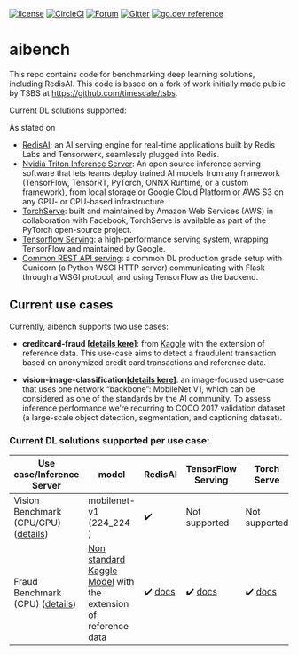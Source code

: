 [![license](https://img.shields.io/github/license/RedisAI/aibench.svg)](https://github.com/RedisAI/aibench)
[![CircleCI](https://circleci.com/gh/RedisAI/aibench.svg?style=svg)](https://circleci.com/gh/RedisAI/aibench)
[![Forum](https://img.shields.io/badge/Forum-RedisAI-blue)](https://forum.redislabs.com/c/modules/redisai)
[![Gitter](https://badges.gitter.im/RedisLabs/RedisAI.svg)](https://gitter.im/RedisLabs/RedisAI?utm_source=badge&utm_medium=badge&utm_campaign=pr-badge)
[![go.dev reference](https://img.shields.io/badge/go.dev-reference-007d9c?logo=go&logoColor=white&style=flat-square)](https://pkg.go.dev/github.com/RedisTimeSeries/redistimeseries-go)

# aibench
This repo contains code for benchmarking deep learning solutions,
including RedisAI.
This code is based on a fork of work initially made public by TSBS
at https://github.com/timescale/tsbs.

Current DL solutions supported:


As stated on 
- [RedisAI](https://redisai.io): an AI serving engine for real-time applications built by Redis Labs and Tensorwerk, seamlessly plugged into ​Redis.
- [Nvidia Triton Inference Server](https://docs.nvidia.com/deeplearning/triton-inference-server): An open source inference serving software that lets teams deploy trained AI models from any framework (TensorFlow, TensorRT, PyTorch, ONNX Runtime, or a custom framework), from local storage or Google Cloud Platform or AWS S3 on any GPU- or CPU-based infrastructure.
- [TorchServe](https://pytorch.org/serve/): built and maintained by Amazon Web Services (AWS) in collaboration with Facebook, TorchServe is available as part of the PyTorch open-source project.
- [Tensorflow Serving](https://www.tensorflow.org/tfx/guide/serving): a high-performance serving system, wrapping TensorFlow and maintained by Google.
- [Common REST API serving](https://redisai.io): a common DL production grade setup with Gunicorn (a Python WSGI HTTP server) communicating with Flask through a WSGI protocol, and using TensorFlow as the backend.

## Current use cases

Currently, aibench supports two use cases: 
 - **creditcard-fraud [[details kere](docs/creditcard-fraud-benchmark/description.md)]**: from [Kaggle](https://www.kaggle.com/mlg-ulb/creditcardfraud) with the extension of reference data. This use-case aims to detect a fraudulent transaction based on anonymized credit card transactions and reference data. 

 
 - **vision-image-classification[[details kere](docs/vision-image-classification-benchmark/description.md)]**: an image-focused use-case that uses one network “backbone”: MobileNet V1, which can be considered as one of the standards by the AI community. To assess inference performance we’re recurring to COCO 2017 validation dataset (a large-scale object detection, segmentation, and captioning dataset).
### Current DL solutions supported per use case:

| Use case/Inference Server      | model | RedisAI  | TensorFlow Serving | Torch Serve | Nvidia Triton | Rest API |
|--------------------------------|----------|----------|--------------------|-------------|---------------|----------|
| Vision Benchmark (CPU/GPU) ([details](docs/vision-image-classification-benchmark/description.md)) | mobilenet-v1 (224_224 )| :heavy_check_mark: | Not supported          | Not supported    | :heavy_check_mark:     | Not supported |
| Fraud Benchmark (CPU) ([details](docs/creditcard-fraud-benchmark/description.md)) |   [Non standard Kaggle Model](https://www.kaggle.com/mlg-ulb/creditcardfraud) with the extension of reference data    | :heavy_check_mark: [docs](docs/creditcard-fraud-benchmark/redisai.md) | :heavy_check_mark: [docs](docs/creditcard-fraud-benchmark/tf_serving_and_redis.md)           | :heavy_check_mark: [docs](docs/creditcard-fraud-benchmark/torchserve_and_redis.md)    | Not supported    | :heavy_check_mark: [docs](docs/creditcard-fraud-benchmark/restapi_and_redis.md) |

